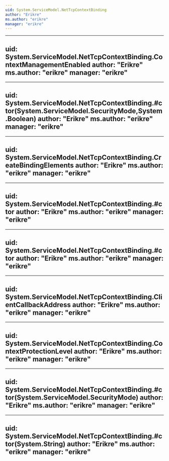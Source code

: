 ```yaml
---
uid: System.ServiceModel.NetTcpContextBinding
author: "Erikre"
ms.author: "erikre"
manager: "erikre"
---
```


---
uid: System.ServiceModel.NetTcpContextBinding.ContextManagementEnabled
author: "Erikre"
ms.author: "erikre"
manager: "erikre"
---

---
uid: System.ServiceModel.NetTcpContextBinding.#ctor(System.ServiceModel.SecurityMode,System.Boolean)
author: "Erikre"
ms.author: "erikre"
manager: "erikre"
---

---
uid: System.ServiceModel.NetTcpContextBinding.CreateBindingElements
author: "Erikre"
ms.author: "erikre"
manager: "erikre"
---

---
uid: System.ServiceModel.NetTcpContextBinding.#ctor
author: "Erikre"
ms.author: "erikre"
manager: "erikre"
---

---
uid: System.ServiceModel.NetTcpContextBinding.#ctor
author: "Erikre"
ms.author: "erikre"
manager: "erikre"
---

---
uid: System.ServiceModel.NetTcpContextBinding.ClientCallbackAddress
author: "Erikre"
ms.author: "erikre"
manager: "erikre"
---

---
uid: System.ServiceModel.NetTcpContextBinding.ContextProtectionLevel
author: "Erikre"
ms.author: "erikre"
manager: "erikre"
---

---
uid: System.ServiceModel.NetTcpContextBinding.#ctor(System.ServiceModel.SecurityMode)
author: "Erikre"
ms.author: "erikre"
manager: "erikre"
---

---
uid: System.ServiceModel.NetTcpContextBinding.#ctor(System.String)
author: "Erikre"
ms.author: "erikre"
manager: "erikre"
---
